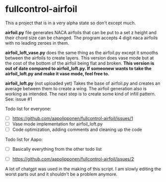 # fullcontrol-airfoil
This a project that is in a very alpha state so don't except much.

**airfoil.py** file generates NACA airfoils that can be put to a set z height and their chord size can be changed. The program accepts 4 digit naca airfoils with no leading zeroes in them.

**airfoil_loft_vase.py** does the same thing as the airfoil.py except it smooths between the airfoils to create layers. This version does vase mode but at the cost of the bottom of the airfoil being flat and broken. **This version is out of date compared to airfoil_loft.py. If someonew wants to take the airfoil_loft.py and make it vase mode, feel free to.**

**airfoil_loft.py** (not uploaded yet) Takes the base of airfoil.py and creates an average between them to create a wing. The airfoil generation also is working as intended. The next step is to create some kind of infill pattern. See: issue #1

Todo list for everyone:
- [ ] https://github.com/aapolipponen/fullcontrol-airfoil/issues/1
- [ ] Vase mode implementation for airfoil_loft.py
- [ ] Code optimization, adding comments and cleaning up the code

Todo list for Aapo:
- [ ] Basically everything from the other todo list
- [ ] https://github.com/aapolipponen/fullcontrol-airfoil/issues/2


A lot of chatgpt was used in the making of this script. I am slowly editing the worst parts out and it shouldn't be a problem anymore.